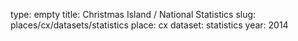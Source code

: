 type: empty
title: Christmas Island / National Statistics
slug: places/cx/datasets/statistics
place: cx
dataset: statistics
year: 2014
